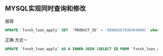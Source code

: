 ## MYSQL实现同时查询和修改

报错

```sql
UPDATE `fsnsh_loan_apply` SET  `PRODUCT_ID` = '689892679303036001' where ID IN (SELECT ID FROM `fsnsh_loan_apply` where PRODUCT_ID = '1');
```

正确 方式一

```sql
UPDATE `fsnsh_loan_apply` AS A INNER JOIN (SELECT ID FROM `fsnsh_loan_apply` where PRODUCT_ID = '1') AS B ON A.ID=B.ID SET A.PRODUCT_ID='689892679303036001';
```

